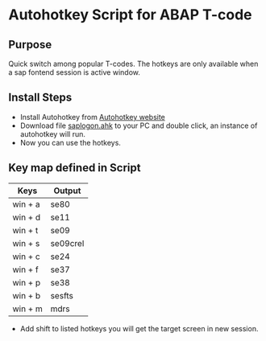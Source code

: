 # Autohotkey Script for ABAP T-code

Purpose
--------------
Quick switch among popular T-codes. The hotkeys are only available when a sap fontend session is active window.

Install Steps
--------------
* Install Autohotkey from [Autohotkey website](https://autohotkey.com/)
* Download file [saplogon.ahk](./saplogon.ahk) to your PC and double click, an instance of autohotkey will run. 
* Now you can use the hotkeys. 

Key map defined in Script
--------------
Keys | Output
--------- | --------
win + a | se80
win + d | se11
win + t | se09
win + s | se09crel
win + c | se24
win + f | se37
win + p | se38
win + b | sesfts
win + m | mdrs
* Add shift to listed hotkeys you will get the target screen in new session.
